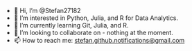 - 👋 Hi, I’m @Stefan27182
- 👀 I’m interested in Python, Julia, and R for Data Analytics. 
- 🌱 I’m currently learning Git, Julia, and R.
- 💞️ I’m looking to collaborate on - nothing at the moment.
- 📫 How to reach me: stefan.github.notifications@gmail.com

<!---
Stefan27182/Stefan27182 is a ✨ special ✨ repository because its `README.md` (this file) appears on your GitHub profile.
You can click the Preview link to take a look at your changes.
--->
